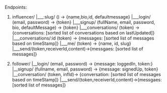 Endpoints:
1. influencer/
    |___:slug/ () -> {name,bio,id, defaultmessage}
    |___login/ (email, password) -> {token}
    |___signup/ (fullName, email, password, bio, defaultMessage) -> {token}
    |___conversations/ (token) -> {conversations: [sorted list of conversations based on lastUpdated]}
    |___conversations/:id (token) -> {messages: [sorted list of messages based on timeStamp]}
    |___me/ (token) -> {name, id, slug}
    |___send/(token,receiverId,content)->{messgaes: [sorted list of messages]}



2. follower/
    |__login/ (email, password) -> {message: loggedIn, token:}
    |__signup/ (fullname, email, password) -> {message: signedUp, token}
    |__conversation/ (token, infId)-> {conversation: [sorted list of messages based on timeStamp]}
    |___send/(token,receiverId,content)->{messgaes: [sorted list of messages]}
